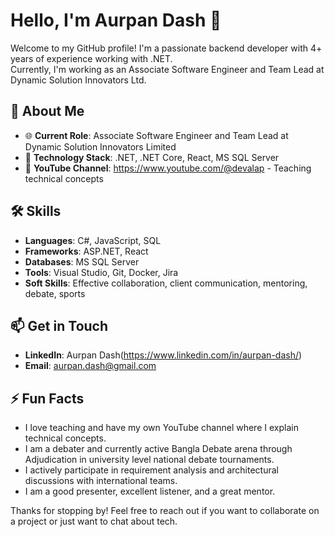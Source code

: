 # Hello, I'm Aurpan Dash 👋

Welcome to my GitHub profile! I'm a passionate backend developer with 4+ years of experience working with .NET. 
<br> 
Currently, I'm working as an Associate Software Engineer and Team Lead at Dynamic Solution Innovators Ltd.

## 🚀 About Me

- 🌐 **Current Role**: Associate Software Engineer and Team Lead at Dynamic Solution Innovators Limited
- 🔧 **Technology Stack**: .NET, .NET Core, React, MS SQL Server
- 🎥 **YouTube Channel**: https://www.youtube.com/@devalap - Teaching technical concepts

## 🛠️ Skills

- **Languages**: C#, JavaScript, SQL
- **Frameworks**: ASP.NET, React
- **Databases**: MS SQL Server
- **Tools**: Visual Studio, Git, Docker, Jira
- **Soft Skills**: Effective collaboration, client communication, mentoring, debate, sports


## 📫 Get in Touch

- **LinkedIn**: Aurpan Dash(https://www.linkedin.com/in/aurpan-dash/)
- **Email**: aurpan.dash@gmail.com


## ⚡ Fun Facts

- I love teaching and have my own YouTube channel where I explain technical concepts.
- I am a debater and currently active Bangla Debate arena through Adjudication in university level national debate tournaments.
- I actively participate in requirement analysis and architectural discussions with international teams.
- I am a good presenter, excellent listener, and a great mentor.

Thanks for stopping by! Feel free to reach out if you want to collaborate on a project or just want to chat about tech.
